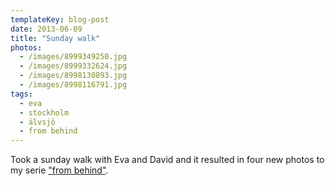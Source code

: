 ```yaml
---
templateKey: blog-post
date: 2013-06-09
title: "Sunday walk"
photos:
  - /images/8999349250.jpg
  - /images/8999332624.jpg
  - /images/8998130893.jpg
  - /images/8998116791.jpg
tags:
  - eva
  - stockholm
  - älvsjö
  - from behind
---
```


Took a sunday walk with Eva and David and it resulted in four new photos to my serie ["from behind"](http://www.flickr.com/photos/himynameisjonas/sets/72157634028509533/).
